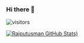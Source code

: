 ### Hi there 👋
![visitors](https://visitor-badge.glitch.me/badge?page_id=Rajputusman.visitor-badge)
<!--
**Rajputusman/Rajputusman** is a ✨ _special_ ✨ repository because its `README.md` (this file) appears on your GitHub profile.

Here are some ideas to get you started:

- 🔭 I’m currently working on ...
- 🌱 I’m currently learning ...
- 👯 I’m looking to collaborate on ...
- 🤔 I’m looking for help with ...
- 💬 Ask me about ...
- 📫 How to reach me: ...
- 😄 Pronouns: ...
- ⚡ Fun fact: ...
-->
<a href="https://github.com/Rajputusman">
  <img align="center" src="![Rajput's Stats](https://github-readme-stats.vercel.app/api?username=Rajputusman&show_icons=true&line_height=27&count_private=true&title_color=ffffff&text_color=c9cacc&icon_color=2bbc8a&bg_color=1d1f21" alt="Rajputusman GitHub Stats)" />
</a>
